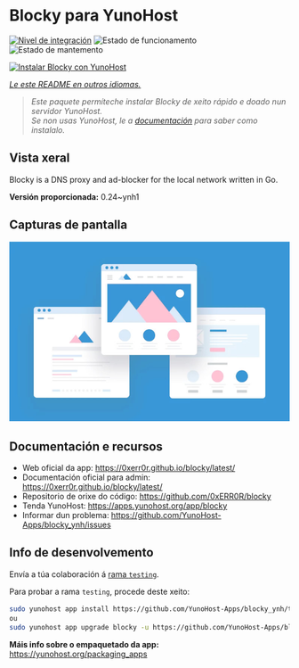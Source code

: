 <!--
NOTA: Este README foi creado automáticamente por <https://github.com/YunoHost/apps/tree/master/tools/readme_generator>
NON debe editarse manualmente.
-->

# Blocky para YunoHost

[![Nivel de integración](https://apps.yunohost.org/badge/integration/blocky)](https://ci-apps.yunohost.org/ci/apps/blocky/)
![Estado de funcionamento](https://apps.yunohost.org/badge/state/blocky)
![Estado de mantemento](https://apps.yunohost.org/badge/maintained/blocky)

[![Instalar Blocky con YunoHost](https://install-app.yunohost.org/install-with-yunohost.svg)](https://install-app.yunohost.org/?app=blocky)

*[Le este README en outros idiomas.](./ALL_README.md)*

> *Este paquete permíteche instalar Blocky de xeito rápido e doado nun servidor YunoHost.*  
> *Se non usas YunoHost, le a [documentación](https://yunohost.org/install) para saber como instalalo.*

## Vista xeral

Blocky is a DNS proxy and ad-blocker for the local network written in Go.

**Versión proporcionada:** 0.24~ynh1

## Capturas de pantalla

![Captura de pantalla de Blocky](./doc/screenshots/example.jpg)

## Documentación e recursos

- Web oficial da app: <https://0xerr0r.github.io/blocky/latest/>
- Documentación oficial para admin: <https://0xerr0r.github.io/blocky/latest/>
- Repositorio de orixe do código: <https://github.com/0xERR0R/blocky>
- Tenda YunoHost: <https://apps.yunohost.org/app/blocky>
- Informar dun problema: <https://github.com/YunoHost-Apps/blocky_ynh/issues>

## Info de desenvolvemento

Envía a túa colaboración á [rama `testing`](https://github.com/YunoHost-Apps/blocky_ynh/tree/testing).

Para probar a rama `testing`, procede deste xeito:

```bash
sudo yunohost app install https://github.com/YunoHost-Apps/blocky_ynh/tree/testing --debug
ou
sudo yunohost app upgrade blocky -u https://github.com/YunoHost-Apps/blocky_ynh/tree/testing --debug
```

**Máis info sobre o empaquetado da app:** <https://yunohost.org/packaging_apps>
